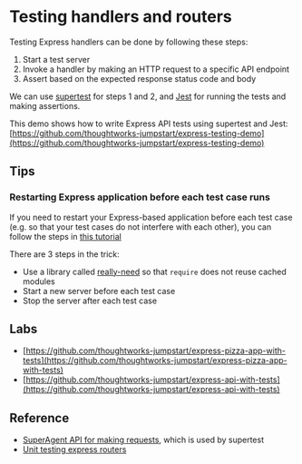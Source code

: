 # Testing handlers and routers

Testing Express handlers can be done by following these steps:

1. Start a test server
2. Invoke a handler by making an HTTP request to a specific API endpoint
3. Assert based on the expected response status code and body

We can use [supertest](https://github.com/visionmedia/supertest) for steps 1 and 2, and [Jest](https://jestjs.io/) for running the tests and making assertions.

This demo shows how to write Express API tests using supertest and Jest: [https://github.com/thoughtworks-jumpstart/express-testing-demo](https://github.com/thoughtworks-jumpstart/express-testing-demo)

## Tips

### Restarting Express application before each test case runs

If you need to restart your Express-based application before each test case (e.g. so that your test cases do not interfere with each other), you can follow the steps in [this tutorial](https://glebbahmutov.com/blog/how-to-correctly-unit-test-express-server/)

There are 3 steps in the trick:

* Use a library called [really-need](https://github.com/bahmutov/really-need) so that `require` does not reuse cached modules 
* Start a new server before each test case
* Stop the server after each test case

## Labs

* [https://github.com/thoughtworks-jumpstart/express-pizza-app-with-tests](https://github.com/thoughtworks-jumpstart/express-pizza-app-with-tests)
* [https://github.com/thoughtworks-jumpstart/express-api-with-tests](https://github.com/thoughtworks-jumpstart/express-api-with-tests)

## Reference

* [SuperAgent API for making requests](http://visionmedia.github.io/superagent/), which is used by supertest
* [Unit testing express routers](http://evanshortiss.com/development/javascript/2016/04/15/express-testing-using-ioc.html)

